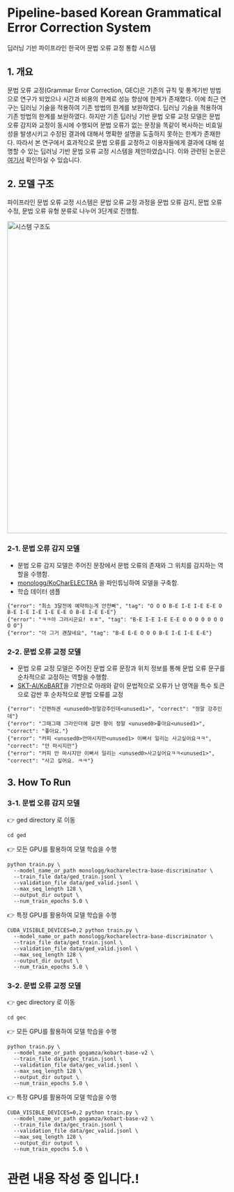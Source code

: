 # Pipeline-based Korean Grammatical Error Correction System

딥러닝 기반 파이프라인 한국어 문법 오류 교정 통합 시스템

## 1. 개요

문법 오류 교정(Grammar Error Correction, GEC)은 기존의 규칙 및 통계기반 방법으로 연구가 되었으나 시간과 비용의 한계로 성능 향상에 한계가 존재했다.
이에 최근 연구는 딥러닝 기술을 적용하여 기존 방법의 한계를 보완하였다. 딥러닝 기술을 적용하여 기존 방법의 한계를 보완하였다. 
하지만 기존 딥러닝 기반 문법 오류 교정 모델은 문법 오류 감지와 교정이 동시에 수행되어 문법 오류가 없는 문장을 똑같이 복사하는 비효일성을 발생시키고 수정된 결과에 대해서 명확한 설명을 도출하지 못하는 한계가 존재한다.
따라서 본 연구에서 효과적으로 문법 오류를 교정하고 이용자들에게 결과에 대해 설명할 수 있는 딥러닝 기반 문법 오류 교정 시스템을 제안하였습니다.
이와 관련된 논문은 [여기서](http://riss4u.net/search/detail/DetailView.do?p_mat_type=be54d9b8bc7cdb09&control_no=3b1c608011255b07ffe0bdc3ef48d419&keyword=%EC%8B%A0%ED%98%84%ED%98%B8%20%EC%B5%9C%EC%84%B1%ED%95%84) 확인하실 수 있습니다.

## 2. 모델 구조

파이프라인 문법 오류 교정 시스템은 문법 오류 교정 과정을 문법 오류 감지, 문법 오류 수정, 문법 오류 유형 분류로 나누어 3단계로 진행함.

<img width="716" alt="시스템 구조도" src="https://user-images.githubusercontent.com/57481142/200285534-7df892ad-50f8-4364-87c3-0e916ea97f6a.png">

### 2-1. 문법 오류 감지 모델

* 문법 오류 감지 모델은 주어진 문장에서 문법 오류의 존재와 그 위치를 감지하는 역할을 수행함.
* [monologg/KoCharELECTRA](https://github.com/monologg/KoCharELECTRA) 을 파인튜닝하여 모델을 구축함.
* 학습 데이터 샘플
```
{"error": "최소 3달전에 예약하는게 안전빠", "tag": "O O O B-E I-E I-E E-E O B-E I-E I-E I-E E-E O B-E I-E E-E"}
{"error": "ㅋㅋ아 그러시군요! ㅎㅎ", "tag": "B-E I-E I-E E-E O O O O O O O O O"}
{"error": "아 그거 괜찮네요", "tag": "B-E E-E O O O B-E I-E I-E E-E"}
```

### 2-2. 문법 오류 교정 모델

* 문법 오류 교정 모델은 주어진 문법 오류 문장과 위치 정보를 통해 문법 오류 문구를 순차적으로 교정하는 역할을 수행함.
* [SKT-AI/KoBART](https://github.com/SKT-AI/KoBART)을 기반으로 아래와 같이 문법적으로 오류가 난 영역을 특수 토큰으로 감싼 후 순차적으로 문법 오류를 교정
```
{"error": "간편하겐 <unused0>정말강추인데<unused1>", "correct": "정말 강추인데"}
{"error": "그때그때 그라인더에 갈면 향이 정말 <unused0>좋아요<unused1>", "correct": "좋아요."}
{"error": "커피 <unused0>안마시지만<unused1> 이뻐서 일리는 사고싶어요ㅋㅋ", "correct": "안 마시지만"}
{"error": "커피 안 마시지만 이뻐서 일리는 <unused0>사고싶어요ㅋㅋ<unused1>", "correct": "사고 싶어요. ㅋㅋ"}
```

## 3. How To Run

### 3-1. 문법 오류 감지 모델
👉 ged directory 로 이동
```
cd ged
```

👉 모든 GPU를 활용하여 모델 학습을 수행
```
python train.py \
  --model_name_or_path monologg/kocharelectra-base-discriminator \
  --train_file data/ged_train.jsonl \
  --validation_file data/ged_valid.jsonl \
  --max_seq_length 128 \
  --output_dir output \
  --num_train_epochs 5.0 \
```

👉 특정 GPU를 활용하여 모델 학습을 수행
```
CUDA_VISIBLE_DEVICES=0,2 python train.py \
  --model_name_or_path monologg/kocharelectra-base-discriminator \
  --train_file data/ged_train.jsonl \
  --validation_file data/ged_valid.jsonl \
  --max_seq_length 128 \
  --output_dir output \
  --num_train_epochs 5.0 \
```

### 3-2. 문법 오류 교정 모델
👉 gec directory 로 이동
```
cd gec
```

👉 모든 GPU를 활용하여 모델 학습을 수행
```
python train.py \
  --model_name_or_path gogamza/kobart-base-v2 \
  --train_file data/gec_train.jsonl \
  --validation_file data/gec_valid.jsonl \
  --max_seq_length 128 \
  --output_dir output \
  --num_train_epochs 5.0 \
```

👉 특정 GPU를 활용하여 모델 학습을 수행
```
CUDA_VISIBLE_DEVICES=0,2 python train.py \
  --model_name_or_path gogamza/kobart-base-v2 \
  --train_file data/gec_train.jsonl \
  --validation_file data/gec_valid.jsonl \
  --max_seq_length 128 \
  --output_dir output \
  --num_train_epochs 5.0 \
```



# 관련 내용 작성 중 입니다.!